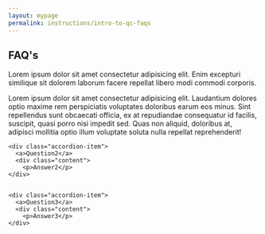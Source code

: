 ```yaml
---
layout: mypage
permalink: instructions/intro-to-qc-faqs
---
```


<div class="container-faq">
 
  <h2>FAQ's</h2>
 
  <div class="accordion">
    <div class="accordion-item">
      <a>Lorem ipsum dolor sit amet consectetur adipisicing elit. Enim excepturi similique sit dolorem laborum facere repellat libero modi commodi corporis.</a>
      <div class="content">
        <p>Lorem ipsum dolor sit amet consectetur adipisicing elit. Laudantium dolores optio maxime rem perspiciatis voluptates doloribus earum eos minus. Sint repellendus sunt obcaecati officia, ex at repudiandae consequatur id facilis, suscipit, quasi porro nisi impedit sed. Quas non aliquid, doloribus at, adipisci mollitia optio illum voluptate soluta nulla repellat reprehenderit!</p>
    </div>

    <div class="accordion-item">
      <a>Question2</a>
      <div class="content">
        <p>Answer2</p>
    </div>


    <div class="accordion-item">
      <a>Question3</a>
      <div class="content">
        <p>Answer3</p>
    </div>

  </div>
  
</div>
